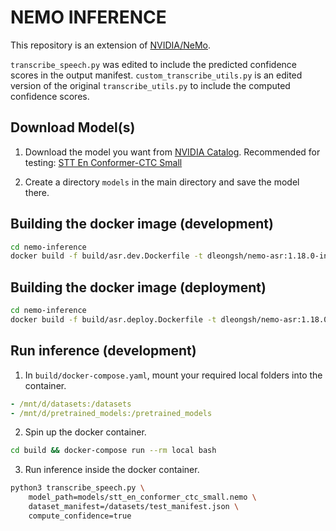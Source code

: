 # NEMO INFERENCE

This repository is an extension of [NVIDIA/NeMo](https://github.com/NVIDIA/NeMo).

`transcribe_speech.py` was edited to include the predicted confidence scores in the output manifest.
`custom_transcribe_utils.py` is an edited version of the original `transcribe_utils.py` to include the computed confidence scores.

## Download Model(s)
1. Download the model you want from [NVIDIA Catalog](https://catalog.ngc.nvidia.com/models). Recommended for testing: [STT En Conformer-CTC Small](https://catalog.ngc.nvidia.com/orgs/nvidia/teams/nemo/models/stt_en_conformer_ctc_small)

2. Create a directory `models` in the main directory and save the model there.

## Building the docker image (development)
```bash
cd nemo-inference
docker build -f build/asr.dev.Dockerfile -t dleongsh/nemo-asr:1.18.0-inference .
```

## Building the docker image (deployment)
```bash
cd nemo-inference
docker build -f build/asr.deploy.Dockerfile -t dleongsh/nemo-asr:1.18.0-inference .
```

## Run inference (development)

1. In `build/docker-compose.yaml`, mount your required local folders into the container.
```yaml
- /mnt/d/datasets:/datasets
- /mnt/d/pretrained_models:/pretrained_models 
```

2. Spin up the docker container.
```bash
cd build && docker-compose run --rm local bash
```

3. Run inference inside the docker container.
```bash
python3 transcribe_speech.py \
    model_path=models/stt_en_conformer_ctc_small.nemo \
    dataset_manifest=/datasets/test_manifest.json \
    compute_confidence=true
```
